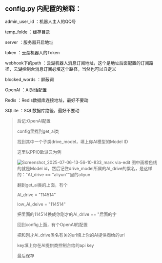 ## config.py 内配置的解释：

admin_user_id ：机器人主人的QQ号

temp_folde ：缓存目录

server ：服务器开启地址

token ：云湖机器人的Token

webhook下的path ：云湖机器人消息订阅地址，这个是地址后面配置的订阅路径，云湖控制台消息订阅必填这个路径，当然也可以自定义

blocked_words ：屏蔽词

OpenAI ：AI对话配置

Redis ：Redis数据库连接地址，最好不要动

SQLite ：SQL数据库路径，最好不要动

> 后记:OpenAI配置
> 
> config里找到get_ai类
> 
> 找到其中一个子类drive_model，填上你AI模型的Model ID
> 
> 这里以PPIO欧派云为例
> 
> ![Screenshot_2025-07-06-13-56-10-833_mark via-edit](https://github.com/user-attachments/assets/2fc947f8-d66f-47f3-a3f5-894b1026ef69)
> 图中画橙色线的就是Model id，然后记住drive_model所属的AI_drive的累名，是这样的："AI_drive == "aliyun""里的aliyun
>
> 翻到get_ai类的上面，有个
> 
> AI_drive = "114514"
> 
> low_AI_deive = "114514"
> 
> 把里面的114514换成你刚才的AI_drive == "后面的字
> 
> 回到config上面，有个OpenAI的配置
> 
> 把和刚才Ai_drive类名有关的url填上你的AI提供商给的url
> 
> key填上你在AI提供商控制台给的api key
> 
> 最后保存
